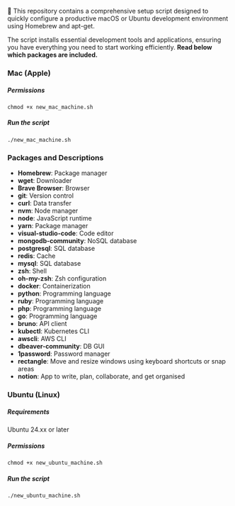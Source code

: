 🚀 This repository contains a comprehensive setup script designed to quickly configure a productive macOS or Ubuntu development environment using Homebrew and apt-get. 

The script installs essential development tools and applications, ensuring you have everything you need to start working efficiently. **Read below which packages are included.**

### Mac (Apple)

##### Permissions

```chmod +x new_mac_machine.sh```

##### Run the script

```./new_mac_machine.sh```

### Packages and Descriptions

- **Homebrew**: Package manager
- **wget**: Downloader
- **Brave Browser**: Browser
- **git**: Version control
- **curl**: Data transfer
- **nvm**: Node manager
- **node**: JavaScript runtime
- **yarn**: Package manager
- **visual-studio-code**: Code editor
- **mongodb-community**: NoSQL database
- **postgresql**: SQL database
- **redis**: Cache
- **mysql**: SQL database
- **zsh**: Shell
- **oh-my-zsh**: Zsh configuration
- **docker**: Containerization
- **python**: Programming language
- **ruby**: Programming language
- **php**: Programming language
- **go**: Programming language
- **bruno**: API client
- **kubectl**: Kubernetes CLI
- **awscli**: AWS CLI
- **dbeaver-community**: DB GUI
- **1password**: Password manager
- **rectangle**: Move and resize windows using keyboard shortcuts or snap areas
- **notion**: App to write, plan, collaborate, and get organised


### Ubuntu (Linux)  

##### Requirements

Ubuntu 24.xx or later

##### Permissions

```chmod +x new_ubuntu_machine.sh```

##### Run the script

```./new_ubuntu_machine.sh```


